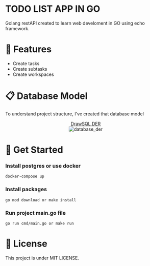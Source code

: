 # TODO LIST APP IN GO
Golang restAPI created to learn web develoment in GO using echo framework.

# 🚀 Features
- Create tasks
- Create subtasks
- Create workspaces

# 📋 Database Model
To understand project structure, I've created that database model

<div style="display: flex; justify-content: center; align-items: center; flex-direction: column">
  <a href="https://drawsql.app/teams/moebs-team/diagrams/task-app-diagram">DrawSQL DER</a>
  <img alt="database_der" src="https://i.imgur.com/tflFGTg.png"/>
</div>


# 🏁 Get Started
### Install postgres or use docker

```docker-compose up```

### Install packages

```go mod download or make install```

### Run project main.go file

```go run cmd/main.go or make run```

# 📙 License
This project is under MIT LICENSE.